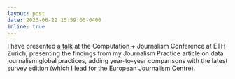 ```yaml
---
layout: post
date: 2023-06-22 15:59:00-0400
inline: true
---
```


I have presented <a href ="https://video.ethz.ch/events/2023/computation/37a9988d-c608-4d33-bef0-3839225e0efb.html">a talk</a> at the Computation + Journalism Conference at ETH Zurich, presenting the findings from my Journalism Practice article on data journalism global practices, adding year-to-year comparisons with the latest survey edition (which I lead for the European Journalism Centre).
